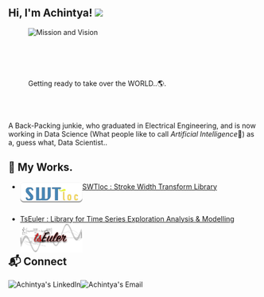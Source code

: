 <h2> Hi, I'm Achintya! <img src="https://media.giphy.com/media/42tS2cfBtj8Y/giphy.gif" width="75"> </h2>


<figure >
  <img align='centre' src="https://media.giphy.com/media/3o85xqzprB9DhZmVk4/giphy.gif" alt="Mission and Vision" width="400"/><br><br><br><br><br><br>
  <figcaption>Getting ready to take over the WORLD..🌎.</figcaption>
</figure><br><br>


A Back-Packing junkie, who graduated in Electrical Engineering, and is now working in Data Science (What people like to call *Artificial Intelligence*🤩) as a, guess what, Data Scientist..<br>

<h2> 📑 My Works. </h2>

- [SWTloc : Stroke Width Transform Library](https://github.com/ag-ds-bubble/swtloc)
[<img align='left' src="swtloc.png" width="125">](https://github.com/ag-ds-bubble/swtloc)<br><br><br>


- [TsEuler : Library for Time Series Exploration Analysis & Modelling](https://github.com/ag-ds-bubble/tseuler)
[<img align='left' src="tseuler.png" width="125">](https://github.com/ag-ds-bubble/tseuler)<br><br><br>


<h2> 📬 Connect </h2>

<a href="https://www.linkedin.com/in/guptaachintya/">
  <img align="left" alt="Achintya's LinkedIn" src="https://img.icons8.com/clouds/100/000000/linkedin.png"/>
</a>

<a href="mailto:achintyag96@gmail.com">
  <img align="left" alt="Achintya's Email" src="https://img.icons8.com/clouds/100/000000/apple-mail.png"/>
</a>
